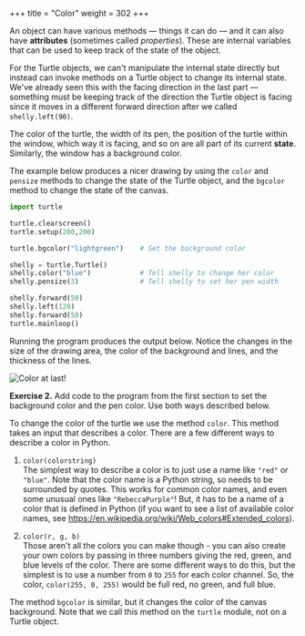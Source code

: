 +++
title = "Color"
weight = 302
+++

An object can have various methods &#8212; things it can do &#8212;
and it can also have **attributes** (sometimes called
*properties*). These are internal variables that can be used to
keep track of the state of the object.

For the Turtle objects, we can't manipulate the internal state directly but instead 
can invoke methods on a Turtle object to change
its internal state. We've already seen this with the facing direction
in the last part &mdash; something must be keeping track of the
direction the Turtle object is facing since it moves in a different
forward direction after we called ```shelly.left(90)```.

The color of the turtle, the width of its pen, the position of the
turtle within the window, which way it is facing, and so on are all part of its
current **state**.   Similarly, the window has a background color.

The example below produces a nicer drawing by using the ```color``` and ```pensize``` methods to change the state of the Turtle object, and the ```bgcolor``` method to change the state of the canvas.

```Python
import turtle

turtle.clearscreen() 
turtle.setup(200,200)

turtle.bgcolor("lightgreen")    # Set the background color

shelly = turtle.Turtle()
shelly.color("blue")		    # Tell shelly to change her color
shelly.pensize(3)               # Tell shelly to set her pen width

shelly.forward(50)
shelly.left(120)
shelly.forward(50)
turtle.mainloop() 
```

Running the program produces the output below. Notice the changes in the size of the drawing area, the color of the background and lines, and the thickness of the lines.

![Color at last!](/pythonbook/images/c03/s02_01.png)

**Exercise 2.** Add code to the program from the first section to set the background color and the pen color. Use both ways described below.

To change the color of the turtle we use the method ```color```. This method takes an input that describes a color. There are a few different ways to describe a color in Python.

1. ```color(colorstring)```  
The simplest way to describe a color is to just use a name like ```"red"``` or ```"blue"```. Note that the color name is a Python string, so needs to be surrounded by quotes. This works for common color names, and even some unusual ones like ```"RebeccaPurple"```! But, it has to be a name of a color that is defined in Python (if you want to see a list of available color names, see https://en.wikipedia.org/wiki/Web_colors#Extended_colors).

2. ```color(r, g, b)```  
Those aren't all the colors you can make though - you can also create your own colors by passing in three numbers giving the red, green, and blue levels of the color. There are some different ways to do this, but the simplest is to use a number from ```0``` to ```255``` for each color channel. So, the color, ```color(255, 0, 255)``` would be full red, no green, and full blue.

The method ```bgcolor``` is similar, but it changes the color of the canvas background. Note that we call this method on the ```turtle``` module, not on a Turtle object.

